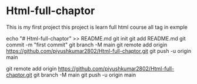 # Html-full-chaptor
This is my first project this project is learn full html course all tag in exmple


echo "# Html-full-chaptor" >> README.md
git init
git add README.md
git commit -m "first commit"
git branch -M main
git remote add origin https://github.com/piyushkumar2802/Html-full-chaptor.git
git push -u origin main

git remote add origin https://github.com/piyushkumar2802/Html-full-chaptor.git
git branch -M main
git push -u origin main
